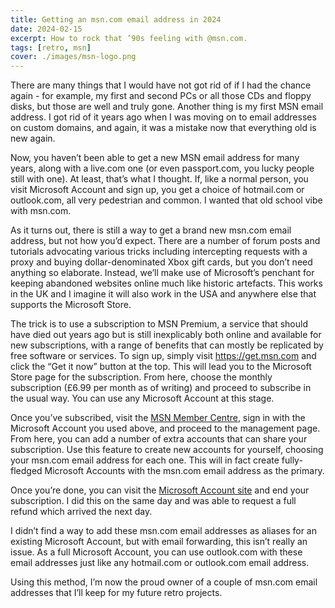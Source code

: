 ```yaml
---
title: Getting an msn.com email address in 2024
date: 2024-02-15
excerpt: How to rock that ’90s feeling with @msn.com.
tags: [retro, msn]
cover: ./images/msn-logo.png
---
```


There are many things that I would have not got rid of if I had the chance again - for example, my first and second PCs or all those CDs and floppy disks, but those are well and truly gone. Another thing is my first MSN email address. I got rid of it years ago when I was moving on to email addresses on custom domains, and again, it was a mistake now that everything old is new again.

Now, you haven’t been able to get a new MSN email address for many years, along with a live.com one (or even passport.com, you lucky people still with one). At least, that’s what I thought. If, like a normal person, you visit Microsoft Account and sign up, you get a choice of hotmail.com or outlook.com, all very pedestrian and common. I wanted that old school vibe with msn.com.

As it turns out, there is still a way to get a brand new msn.com email address, but not how you’d expect. There are a number of forum posts and tutorials advocating various tricks including intercepting requests with a proxy and buying dollar-denominated Xbox gift cards, but you don’t need anything so elaborate. Instead, we’ll make use of Microsoft’s penchant for keeping abandoned websites online much like historic artefacts. This works in the UK and I imagine it will also work in the USA and anywhere else that supports the Microsoft Store.

The trick is to use a subscription to MSN Premium, a service that should have died out years ago but is still inexplicably both online and available for new subscriptions, with a range of benefits that can mostly be replicated by free software or services. To sign up, simply visit <https://get.msn.com> and click the “Get it now” button at the top. This will lead you to the Microsoft Store page for the subscription. From here, choose the monthly subscription (£6.99 per month as of writing) and proceed to subscribe in the usual way. You can use any Microsoft Account at this stage.

Once you’ve subscribed, visit the [MSN Member Centre](https://membercenter.msn.com), sign in with the Microsoft Account you used above, and proceed to the management page. From here, you can add a number of extra accounts that can share your subscription. Use this feature to create new accounts for yourself, choosing your msn.com email address for each one. This will in fact create fully-fledged Microsoft Accounts with the msn.com email address as the primary.

Once you’re done, you can visit the [Microsoft Account site](https://account.microsoft.com) and end your subscription. I did this on the same day and was able to request a full refund which arrived the next day.

I didn’t find a way to add these msn.com email addresses as aliases for an existing Microsoft Account, but with email forwarding, this isn’t really an issue. As a full Microsoft Account, you can use outlook.com with these email addresses just like any hotmail.com or outlook.com email address.

Using this method, I’m now the proud owner of a couple of msn.com email addresses that I’ll keep for my future retro projects.

